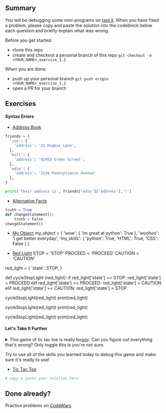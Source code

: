 ## Summary
You will be debugging some mini-programs on [repl.it](https://www.repl.it/). When you have fixed a problem, please copy and paste the solution into the codeblock below each question and briefly explain what was wrong.

Before you get started:
- clone this repo
- create and checkout a personal branch of this repo `git checkout -b <YOUR_NAME>_exercise_1.2`

When you are done:
- push up your personal branch `git push origin <YOUR_NAME>_exercise_1.2`
- open a PR for your branch


## Exercises

#### Syntax Errors
- [Address Book](https://repl.it/@Admin7/addressbookpy)
```python
friends = {
  'joe': {
    'address': '21 Higbie Lane',
  },
  'bill': {
    'address': '42953 Green Street',
  },
  'edie': {
    'address': '2134 Pennsylvania Avenue'
  },
}

print('Their address is', friends['edie']['address'],'!')
```

- [Alternative Facts](https://repl.it/@Admin7/alternativefactspy)
```python
truth = True
def changeStatement():
    truth = False
changeStatement()
```

- [My Object](https://repl.it/@Admin7/myobject)
my_object = {
    'wow': {
        'im great at python': True
    },
    'woohoo': 'i get better everyday',
    'my_skills': {
        'python': True,
        'HTML': True,
        'CSS': False
    }
}

- [Red Light](https://repl.it/@Admin7/redlight)
STOP = 'STOP'
PROCEED = 'PROCEED'
CAUTION = 'CAUTION'

red_light = {
  'state': STOP,
}

def cycleStopLight (red_light):
  if red_light['state'] == STOP:
    red_light['state'] = PROCEED
  elif red_light['state'] == PROCEED:
    red_light['state'] = CAUTION
  elif red_light['state'] == CAUTION:
    red_light['state'] = STOP

cycleStopLight(red_light)
print(red_light)

cycleStopLight(red_light)
print(red_light)

cycleStopLight(red_light)
print(red_light)


#### Let's Take It Further
<details>
<summary>This game of tic tac toe is really buggy. Can you figure out everything that's wrong? Only toggle this is you're not sure.</summary>


- Well, to start, users can overwrite each others' moves.
- It looks like the game might end early...
- The user isn't alternating, is it?

</details>

Try to use all of the skills you learned today to debug this game and make sure it's ready to use!


- [Tic Tac Toe](https://repl.it/@Admin7/tictactoe)
```python
# copy & paste your solution here
```


## Done already?
Practice problems on [CodeWars](https://codewars.com).

